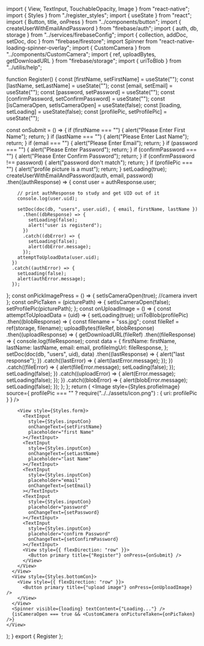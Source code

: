 import { View, TextInput, TouchableOpacity, Image } from "react-native";
import { Styles } from "./register_styles";
import { useState } from "react";
import { Button, title, onPress } from "../components/button";
import { createUserWithEmailAndPassword } from "firebase/auth";
import { auth, db, storage } from "../services/firebaseConfig";
import { collection, addDoc, setDoc, doc } from "firebase/firestore";
import Spinner from "react-native-loading-spinner-overlay";
import { CustomCamera } from "../components/CustomCamera";
import { ref, uploadBytes, getDownloadURL } from "firebase/storage";
import { uriToBlob } from "../utilis/help";

function Register() {
  const [firstName, setFirstName] = useState("");
  const [lastName, setLastName] = useState("");
  const [email, setEmail] = useState("");
  const [password, setPassword] = useState("");
  const [confirmPassword, setConfirmPassword] = useState("");
  const [isCameraOpen, setIsCameraOpen] = useState(false);
  const [loading, setLoading] = useState(false);
  const [profilePic, setProfilePic] = useState("");

  const onSubmit = () => {
    if (firstName === "") {
      alert("Please Enter First Name");
      return;
    }
    if (lastName === "") {
      alert("Please Enter Last Name");
      return;
    }
    if (email === "") {
      alert("Please Enter Email");
      return;
    }
    if (password === "") {
      alert("Please Enter Password");
      return;
    }
    if (confirmPassword === "") {
      alert("Please Enter Confirm Password");
      return;
    }
    if (confirmPassword !== password) {
      alert("password don't match");
      return;
    }
    if (profilePic === "") {
      alert("profile picture is a must");
      return;
    }
    setLoading(true);
    createUserWithEmailAndPassword(auth, email, password)
      .then((authResponse) => {
        const user = authResponse.user;

        // print authResponse to study and get UID out of it
        console.log(user.uid);

        setDoc(doc(db, "users", user.uid), { email, firstName, lastName })
          .then((dbResponse) => {
            setLoading(false);
            alert("user is registerd");
          })
          .catch((dbError) => {
            setLoading(false);
            alert(dbError.message);
          });
        attemptToUploadData(user.uid);
      })
      .catch((authError) => {
        setLoading(false);
        alert(authError.message);
      });
  };
  const onPickImagePress = () => {
    setIsCameraOpen(true); //camera invert
  };
  const onPicTaken = (picturePath) => {
    setIsCameraOpen(false);
    setProfilePic(picturePath);
  };
  const onUploadImage = () => {
    const attemptToUploadData = (uid) => {
      setLoading(true);
      uriToBlob(profilePic)
        .then((blobResponse) => {
          const filename = "sss.jpg";
          const fileRef = ref(storage, filename);
          uploadBytes(fileRef, blobResponse)
            .then((uploadResponse) => {
              getDownloadURL(fileRef)
                .then((fileResponse) => {
                  console.log(fileResponse);
                  const data = {
                    firstName: firstName,
                    lastName: lastName,
                    email: email,
                    profileImgUrl: fileResponse,
                  };
                  setDoc(doc(db, "users", uid), data)
                    .then((lastResponse) => {
                      alert("last response");
                    })
                    .catch((lastError) => {
                      alert(lastError.message);
                    });
                })
                .catch((fileError) => {
                  alert(fileError.message);
                  setLoading(false);
                });
              setLoading(false);
            })
            .catch((uploadError) => {
              alert(Error.message);
              setLoading(false);
            });
        })
        .catch((blobError) => {
          alert(blobError.message);
          setLoading(false);
        });
    };
  };
  return (
    <View style={Styles.container}>
      <View style={Styles.formCon}>
        <TouchableOpacity
          style={Styles.pickImageCon}
          onPress={onPickImagePress}
        >
          <Image
            style={Styles.profieImage}
            source={
              profilePic === ""
                ? require("../../assets/icon.png")
                : { uri: profilePic }
            }
          />
        </TouchableOpacity>

        <View style={Styles.form}>
          <TextInput
            style={Styles.inputCon}
            onChangeText={setFirstName}
            placeholder="first Name"
          ></TextInput>
          <TextInput
            style={Styles.inputCon}
            onChangeText={setLastName}
            placeholder="last Name"
          ></TextInput>
          <TextInput
            style={Styles.inputCon}
            placeholder="email"
            onChangeText={setEmail}
          ></TextInput>
          <TextInput
            style={Styles.inputCon}
            placeholder="password"
            onChangeText={setPassword}
          ></TextInput>
          <TextInput
            style={Styles.inputCon}
            placeholder="confirm Password"
            onChangeText={setConfirmPassword}
          ></TextInput>
          <View style={{ flexDirection: "row" }}>
            <Button primary title={"Register"} onPress={onSubmit} />
          </View>
        </View>
      </View>
      <View style={Styles.bottomCon}>
        <View style={{ flexDirection: "row" }}>
          <Button primary title={"upload image"} onPress={onUploadImage} />
        </View>
      </View>
      <Spinner visible={loading} textContent={"Loading..."} />
      {isCameraOpen === true && <CustomCamera onPictureTaken={onPicTaken} />}
    </View>
  );
}
export { Register };

